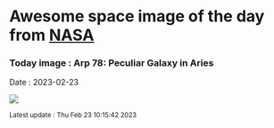 
# Awesome space image of the day from [NASA](https://api.nasa.gov/)

### Today image : Arp 78: Peculiar Galaxy in Aries
Date : 2023-02-23

![](https://apod.nasa.gov/apod/image/2302/NGC772-L2bh-RGB-19-8aT-cC1024.jpg)

<small>Latest update : Thu Feb 23 10:15:42 2023</small>
        